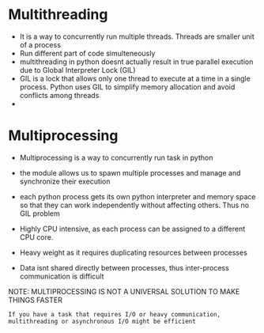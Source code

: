 # Multithreading

- It is a way to concurrently run multiple threads. Threads are smaller unit of a process
- Run different part of code simulteneously
- multithreading in python doesnt actually result in true parallel execution due to Global Interpreter Lock (GIL)
- GIL is a lock that allows only one thread to execute at a time in a single process. Python uses GIL to simplify memory allocation and avoid conflicts among threads
- 

# Multiprocessing
- Multiprocessing is a way to concurrently run task in python
- the module allows us to spawn multiple processes and manage and synchronize their execution
- each python process gets its own python interpreter and memory space so that they can work independently without affecting others. Thus no GIL problem

- Highly CPU intensive, as each process can be assigned to a different CPU core. 
- Heavy weight as it requires duplicating resources between processes
- Data isnt shared directly between processes, thus inter-process communication is difficult


NOTE: MULTIPROCESSING IS NOT A UNIVERSAL SOLUTION TO MAKE THINGS FASTER

    If you have a task that requires I/O or heavy communication, multithreading or asynchronous I/O might be efficient